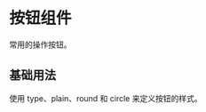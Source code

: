 # 按钮组件

常用的操作按钮。

## 基础用法

使用 type、plain、round 和 circle 来定义按钮的样式。


<script setup>
import demo from './demo.vue'
</script>
<Preview comp-name="Button" demo-name="base">
  <demo />
</Preview>

 